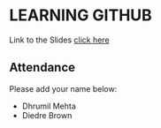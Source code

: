 # LEARNING GITHUB

Link to the Slides
[click here](http://slides.com/dhrumilmehta/how-to-tell-a-story-with-data-tools-of-the-trade-2)

## Attendance

Please add your name below:
- Dhrumil Mehta
- Diedre Brown